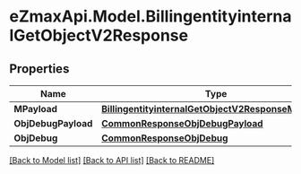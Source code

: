 
# eZmaxApi.Model.BillingentityinternalGetObjectV2Response

## Properties

Name | Type | Description | Notes
------------ | ------------- | ------------- | -------------
**MPayload** | [**BillingentityinternalGetObjectV2ResponseMPayload**](BillingentityinternalGetObjectV2ResponseMPayload.md) |  | 
**ObjDebugPayload** | [**CommonResponseObjDebugPayload**](CommonResponseObjDebugPayload.md) |  | [optional] 
**ObjDebug** | [**CommonResponseObjDebug**](CommonResponseObjDebug.md) |  | [optional] 

[[Back to Model list]](../README.md#documentation-for-models)
[[Back to API list]](../README.md#documentation-for-api-endpoints)
[[Back to README]](../README.md)

